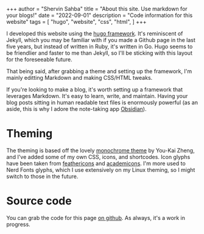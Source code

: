 +++
author = "Shervin Sahba"
title = "About this site. Use markdown for your blogs!"
date = "2022-09-01"
description = "Code information for this website"
tags = [
    "hugo",
    "website",
    "css",
    "html",
]
+++

I developed this website using the [hugo framework](https://gohugo.io/). It's reminiscent of Jekyll, which you may be familiar with if you made a Github page in the last five years, but instead of written in Ruby, it's written in Go. Hugo seems to be friendlier and faster to me than Jekyll, so I'll be sticking with this layout for the foreseeable future.

That being said, after grabbing a theme and setting up the framework, I'm mainly editting Markdown and making CSS/HTML tweaks.

If you're looking to make a blog, it's worth setting up a framework that leverages Markdown. It's easy to learn, write, and maintain. Having your blog posts sitting in human readable text files is enormously powerful (as an aside, this is why I adore the note-taking app [Obsidian](https://obsidian.md/)). 

# Theming

The theming is based off the lovely [monochrome theme](go.io/themes/hugo-theme-monochrome/) by You-Kai Zheng, and I've added some of my own CSS, icons, and shortcodes. Icon glyphs have been taken from [feathericons](https://feathericons.com/) and [academicons](https://github.com/jpswalsh/academicons). I'm more used to Nerd Fonts glyphs, which I use extensively on my Linux theming, so I might switch to those in the future.

# Source code

You can grab the code for this page [on github](https://github.com/shervinsahba/sahba-phd). As always, it's a work in progress.